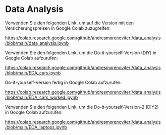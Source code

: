 # Data Analysis

Verwenden Sie den folgenden Link, um auf die Version mit den Versicherungspreisen in Google Colab zuzugreifen:

https://colab.research.google.com/github/andresmorenoviteri/data_analysis/blob/main/data_analysis.ipynb


Verwenden Sie den folgenden Link, um die Do-it-yourself-Version (DIY) in Google Colab aufzurufen:

https://colab.research.google.com/github/andresmorenoviteri/data_analysis/blob/main/EDA_cars.ipynb


Do-it-yourself-Version fertig in Google Colab aufzurufen:

https://colab.research.google.com/github/andresmorenoviteri/data_analysis/blob/main/EDA_cars_worked.ipynb


Verwenden Sie den folgenden Link, um die Do-it-yourself-Version-2 (DIY2) in Google Colab aufzurufen:

https://colab.research.google.com/github/andresmorenoviteri/data_analysis/blob/main/EDA_laptops.ipynb
